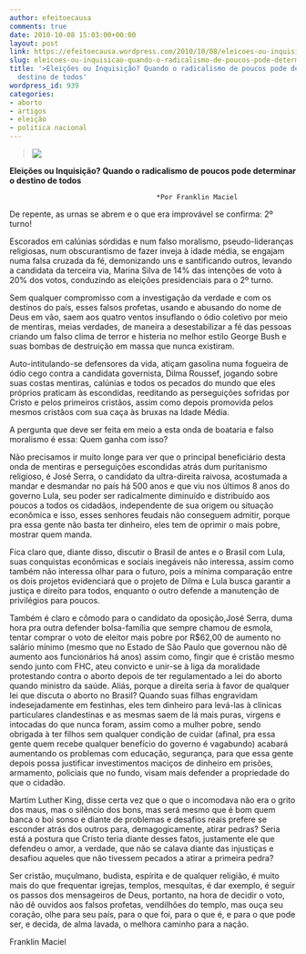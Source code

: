 ```yaml
---
author: efeitoecausa
comments: true
date: 2010-10-08 15:03:00+00:00
layout: post
link: https://efeitoecausa.wordpress.com/2010/10/08/eleicoes-ou-inquisicao-quando-o-radicalismo-de-poucos-pode-determinar-o-destino-de-todos/
slug: eleicoes-ou-inquisicao-quando-o-radicalismo-de-poucos-pode-determinar-o-destino-de-todos
title: '>Eleições ou Inquisição? Quando o radicalismo de poucos pode determinar o
  destino de todos'
wordpress_id: 939
categories:
- aborto
- artigos
- eleição
- politica nacional
---
```


>[![](http://efeitoecausa.files.wordpress.com/2010/10/inquisic3a7c3a3o6.jpg?w=300)](http://efeitoecausa.files.wordpress.com/2010/10/inquisic3a7c3a3o6.jpg?w=300)  

**Eleições ou Inquisição? Quando o radicalismo de poucos pode determinar o destino de todos**

 

                                        *Por Franklin Maciel

  


De repente, as urnas se abrem e o que era improvável se confirma: 2º turno!

Escorados em calúnias sórdidas e num falso moralismo, pseudo-lideranças religiosas, num obscurantismo de fazer inveja à idade média, se engajam numa falsa cruzada da fé, demonizando uns e santificando outros, levando a candidata da terceira via, Marina Silva de 14% das intenções de voto à 20% dos votos, conduzindo as eleições presidenciais para o 2º turno.

  


Sem qualquer compromisso com a investigação da verdade e com os destinos do país, esses falsos profetas, usando e abusando do nome de Deus em vão, saem aos quatro ventos insuflando o ódio coletivo por meio de mentiras, meias verdades, de maneira a desestabilizar a fé das pessoas criando um falso clima de terror e histeria no melhor estilo George Bush e suas bombas de destruição em massa que nunca existiram.

  


Auto-intitulando-se defensores da vida, atiçam gasolina numa fogueira de ódio cego contra a candidata  governista, Dilma Roussef, jogando sobre suas costas mentiras, calúnias e todos os pecados do mundo que eles próprios praticam às escondidas, reeditando as perseguições sofridas por Cristo e pelos primeiros cristãos, assim como depois promovida pelos mesmos cristãos com sua caça às bruxas na Idade Média.

  


A pergunta que deve ser feita em meio a esta onda de boataria e falso moralismo é essa: Quem ganha com isso?

  


Não precisamos ir muito longe para ver que o principal beneficiário desta onda de mentiras e perseguições escondidas atrás dum puritanismo religioso, é José Serra, o candidato da ultra-direita raivosa, acostumada a mandar e desmandar no país há 500 anos e que viu nos últimos 8 anos do governo Lula, seu poder ser radicalmente diminuído e distribuído aos poucos a todos os cidadãos, independente de sua origem ou situação econômica e isso, esses senhores feudais não conseguem admitir, porque pra essa gente não basta ter dinheiro, eles tem de oprimir o mais pobre, mostrar quem manda.

  


Fica claro que, diante disso, discutir o Brasil de antes e o Brasil com Lula, suas conquistas econômicas e sociais inegáveis não interessa, assim como também não interessa olhar para o futuro, pois a mínima comparação entre os dois projetos evidenciará que o projeto de Dilma e Lula busca garantir a justiça e direito para todos, enquanto o outro defende a manutenção de privilégios para poucos.

  


Também é claro e cômodo para o candidato da oposição,José Serra, duma hora pra outra defender bolsa-família que sempre chamou de esmola, tentar comprar o voto de eleitor mais pobre por R$62,00 de aumento no salário mínimo (mesmo que no Estado de São Paulo que governou não dê aumento aos funcionários há anos) assim como, fingir que é cristão mesmo sendo junto com FHC, ateu convicto e unir-se à liga da moralidade protestando contra o aborto depois de ter regulamentado a lei do aborto quando ministro da saúde. Aliás, porque a direita seria à favor de qualquer lei que discuta o aborto no Brasil? Quando suas filhas engravidam indesejadamente em festinhas, eles tem dinheiro para levá-las à clínicas particulares clandestinas e as mesmas saem de lá mais puras, virgens e intocadas do que nunca foram, assim como a mulher pobre, sendo obrigada à ter filhos sem qualquer condição de cuidar (afinal, pra essa gente quem recebe qualquer benefício do governo é vagabundo) acabará aumentando os problemas com educação, segurança, para que essa gente depois possa justificar investimentos maciços de dinheiro em prisões, armamento, policiais que no fundo, visam mais defender a propriedade do que o cidadão.

  


Martim Luther King, disse certa vez que o que o incomodava não era o grito dos maus, mas o silêncio dos bons, mas será mesmo que é bom quem banca o boi sonso e diante de problemas e desafios reais prefere se esconder atrás dos outros para, demagogicamente, atirar pedras? Seria está a postura que Cristo teria diante desses fatos, justamente ele que defendeu o amor, a verdade, que não se calava diante das injustiças e desafiou aqueles que não tivessem pecados a atirar a primeira pedra?

  


Ser cristão, muçulmano, budista, espírita e de qualquer religião, é muito mais do que frequentar igrejas, templos, mesquitas, é dar exemplo, é seguir os passos dos mensageiros de Deus, portanto, na hora de decidir o voto, não dê ouvidos aos falsos profetas, vendilhões do templo, mas ouça seu coração, olhe para seu país, para o que foi, para o que é, e para o que pode ser, e decida, de alma lavada, o melhora caminho para a nação.

  


  


Franklin Maciel

  

